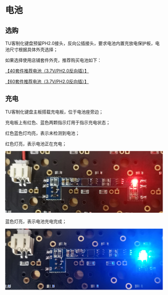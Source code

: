# 电池

## 选购

TU客制化键盘预留PH2.0接头，反向公插接头，要求电池内置充放电保护板，电池尺寸根据具体外壳选择；

如果选择使用店铺套件外壳，推荐购买电池如下：

[【40套件推荐电池（3.7V/PH2.0反向插）】](https://item.taobao.com/item.htm?spm=a1z10.5-c-s.w4002-14690471761.45.7553549e1pvuiP&id=520119850061)

[【60套件推荐电池（3.7V/PH2.0反向插）】](https://item.taobao.com/item.htm?spm=a1z09.2.0.0.72582e8dlxnqbN&id=562777053485&_u=mk4etmo626f)

## 充电

TU客制化键盘主板搭载充电板，位于电池座旁边；

充电板上有红色、蓝色两颗指示灯用于指示充电状态；

红色蓝色灯均亮，表示未检测到电池；

红色灯亮，表示电池正在充电；

![正在充电](img/BatCharging.png)

蓝色灯亮，表示电池充电完成；

![充电完成](img/BatCharged.png)



